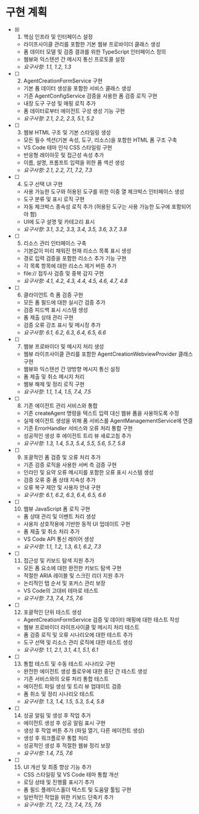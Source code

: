 # 구현 계획

- [x] 1. 핵심 인프라 및 인터페이스 설정
  - 라이프사이클 관리를 포함한 기본 웹뷰 프로바이더 클래스 생성
  - 폼 데이터 모델 및 검증 결과를 위한 TypeScript 인터페이스 정의
  - 웹뷰와 익스텐션 간 메시지 통신 프로토콜 설정
  - _요구사항: 1.1, 1.2, 1.3_

- [ ] 2. AgentCreationFormService 구현
  - 기본 폼 데이터 생성을 포함한 서비스 클래스 생성
  - 기존 AgentConfigService 검증을 사용한 폼 검증 로직 구현
  - 내장 도구 구성 및 매핑 로직 추가
  - 폼 데이터로부터 에이전트 구성 생성 기능 구현
  - _요구사항: 2.1, 2.2, 2.3, 5.1, 5.2_

- [ ] 3. 웹뷰 HTML 구조 및 기본 스타일링 생성
  - 모든 필수 섹션(기본 속성, 도구, 리소스)을 포함한 HTML 폼 구조 구축
  - VS Code 테마 인식 CSS 스타일링 구현
  - 반응형 레이아웃 및 접근성 속성 추가
  - 이름, 설명, 프롬프트 입력을 위한 폼 섹션 생성
  - _요구사항: 2.1, 2.2, 7.1, 7.2, 7.3_

- [ ] 4. 도구 선택 UI 구현
  - 사용 가능한 도구와 허용된 도구를 위한 이중 열 체크박스 인터페이스 생성
  - 도구 분류 및 표시 로직 구현
  - 자동 체크박스 종속성 로직 추가 (허용된 도구는 사용 가능한 도구에 포함되어야 함)
  - UI에 도구 설명 및 카테고리 표시
  - _요구사항: 3.1, 3.2, 3.3, 3.4, 3.5, 3.6, 3.7, 3.8_

- [ ] 5. 리소스 관리 인터페이스 구축
  - 기본값이 미리 채워진 현재 리소스 목록 표시 생성
  - 경로 입력 검증을 포함한 리소스 추가 기능 구현
  - 각 목록 항목에 대한 리소스 제거 버튼 추가
  - file:// 접두사 검증 및 중복 감지 구현
  - _요구사항: 4.1, 4.2, 4.3, 4.4, 4.5, 4.6, 4.7, 4.8_

- [ ] 6. 클라이언트 측 폼 검증 구현
  - 모든 폼 필드에 대한 실시간 검증 추가
  - 검증 피드백 표시 시스템 생성
  - 폼 제출 상태 관리 구현
  - 검증 오류 강조 표시 및 메시징 추가
  - _요구사항: 6.1, 6.2, 6.3, 6.4, 6.5, 6.6_

- [ ] 7. 웹뷰 프로바이더 및 메시지 처리 생성
  - 웹뷰 라이프사이클 관리를 포함한 AgentCreationWebviewProvider 클래스 구현
  - 웹뷰와 익스텐션 간 양방향 메시지 통신 설정
  - 폼 제출 및 취소 메시지 처리
  - 웹뷰 해제 및 정리 로직 구현
  - _요구사항: 1.1, 1.4, 1.5, 7.4, 7.5_

- [ ] 8. 기존 에이전트 관리 서비스와 통합
  - 기존 createAgent 명령을 텍스트 입력 대신 웹뷰 폼을 사용하도록 수정
  - 실제 에이전트 생성을 위해 폼 서비스를 AgentManagementService에 연결
  - 기존 ErrorHandler 서비스와 오류 처리 통합 구현
  - 성공적인 생성 후 에이전트 트리 뷰 새로고침 추가
  - _요구사항: 1.3, 1.4, 5.3, 5.4, 5.5, 5.6, 5.7, 5.8_

- [ ] 9. 포괄적인 폼 검증 및 오류 처리 추가
  - 기존 검증 로직을 사용한 서버 측 검증 구현
  - 인라인 및 요약 오류 메시지를 포함한 오류 표시 시스템 생성
  - 검증 오류 중 폼 상태 지속성 추가
  - 오류 복구 제안 및 사용자 안내 구현
  - _요구사항: 6.1, 6.2, 6.3, 6.4, 6.5, 6.6_

- [ ] 10. 웹뷰 JavaScript 폼 로직 구현
  - 폼 상태 관리 및 이벤트 처리 생성
  - 사용자 상호작용에 기반한 동적 UI 업데이트 구현
  - 폼 제출 및 취소 처리 추가
  - VS Code API 통신 레이어 생성
  - _요구사항: 1.1, 1.2, 1.3, 6.1, 6.2, 7.3_

- [ ] 11. 접근성 및 키보드 탐색 지원 추가
  - 모든 폼 요소에 대한 완전한 키보드 탐색 구현
  - 적절한 ARIA 레이블 및 스크린 리더 지원 추가
  - 논리적인 탭 순서 및 포커스 관리 보장
  - VS Code의 고대비 테마로 테스트
  - _요구사항: 7.3, 7.4, 7.5, 7.6_

- [ ] 12. 포괄적인 단위 테스트 생성
  - AgentCreationFormService 검증 및 데이터 매핑에 대한 테스트 작성
  - 웹뷰 프로바이더 라이프사이클 및 메시지 처리 테스트
  - 폼 검증 로직 및 오류 시나리오에 대한 테스트 추가
  - 도구 선택 및 리소스 관리 로직에 대한 테스트 생성
  - _요구사항: 1.1, 2.1, 3.1, 4.1, 5.1, 6.1_

- [ ] 13. 통합 테스트 및 수동 테스트 시나리오 구현
  - 완전한 에이전트 생성 플로우에 대한 종단 간 테스트 생성
  - 기존 서비스와의 오류 처리 통합 테스트
  - 에이전트 파일 생성 및 트리 뷰 업데이트 검증
  - 폼 취소 및 정리 시나리오 테스트
  - _요구사항: 1.3, 1.4, 1.5, 5.3, 5.4, 5.8_

- [ ] 14. 성공 알림 및 생성 후 작업 추가
  - 에이전트 생성 후 성공 알림 표시 구현
  - 생성 후 작업 버튼 추가 (파일 열기, 다른 에이전트 생성)
  - 생성 후 워크플로우 통합 처리
  - 성공적인 생성 후 적절한 웹뷰 정리 보장
  - _요구사항: 1.4, 7.5, 7.6_

- [ ] 15. UI 개선 및 최종 향상 기능 추가
  - CSS 스타일링 및 VS Code 테마 통합 개선
  - 로딩 상태 및 진행률 표시기 추가
  - 폼 필드 플레이스홀더 텍스트 및 도움말 툴팁 구현
  - 일반적인 작업을 위한 키보드 단축키 추가
  - _요구사항: 7.1, 7.2, 7.3, 7.4, 7.5, 7.6_